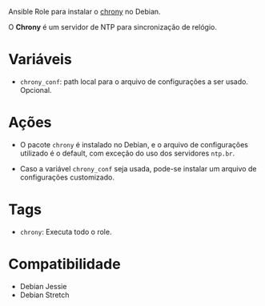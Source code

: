 Ansible Role para instalar o [chrony](https://chrony.tuxfamily.org/) no Debian.

O **Chrony** é um servidor de NTP para sincronização de relógio.

# Variáveis

- `chrony_conf`: path local para o arquivo de configurações a ser usado.
  Opcional.

# Ações

- O pacote `chrony` é instalado no Debian, e o arquivo de configurações
  utilizado é o default, com exceção do uso dos servidores `ntp.br`.

- Caso a variável `chrony_conf` seja usada, pode-se instalar um arquivo de
  configurações customizado.

# Tags

- `chrony`: Executa todo o role.

# Compatibilidade

- Debian Jessie
- Debian Stretch
